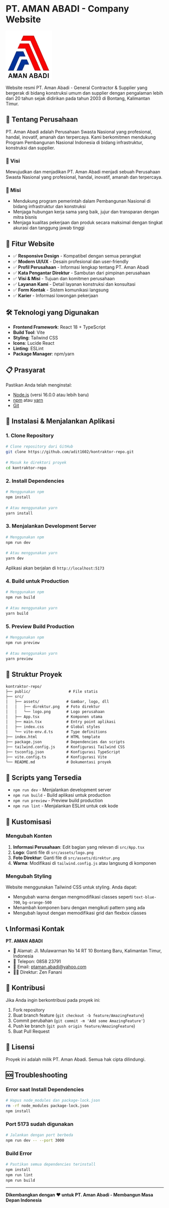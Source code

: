 # PT. AMAN ABADI - Company Website

![PT. Aman Abadi Logo](src/assets/logo.png)

Website resmi PT. Aman Abadi - General Contractor & Supplier yang bergerak di bidang konstruksi umum dan supplier dengan pengalaman lebih dari 20 tahun sejak didirikan pada tahun 2003 di Bontang, Kalimantan Timur.

## 🏢 Tentang Perusahaan

PT. Aman Abadi adalah Perusahaan Swasta Nasional yang profesional, handal, inovatif, amanah dan terpercaya. Kami berkomitmen mendukung Program Pembangunan Nasional Indonesia di bidang infrastruktur, konstruksi dan supplier.

### 🎯 Visi

Mewujudkan dan menjadikan PT. Aman Abadi menjadi sebuah Perusahaan Swasta Nasional yang profesional, handal, inovatif, amanah dan terpercaya.

### 🚀 Misi

- Mendukung program pemerintah dalam Pembangunan Nasional di bidang infrastruktur dan konstruksi
- Menjaga hubungan kerja sama yang baik, jujur dan transparan dengan mitra bisnis
- Menjaga kualitas pekerjaan dan produk secara maksimal dengan tingkat akurasi dan tanggung jawab tinggi

## 🌟 Fitur Website

- ✅ **Responsive Design** - Kompatibel dengan semua perangkat
- ✅ **Modern UI/UX** - Desain profesional dan user-friendly
- ✅ **Profil Perusahaan** - Informasi lengkap tentang PT. Aman Abadi
- ✅ **Kata Pengantar Direktur** - Sambutan dari pimpinan perusahaan
- ✅ **Visi & Misi** - Tujuan dan komitmen perusahaan
- ✅ **Layanan Kami** - Detail layanan konstruksi dan konsultasi
- ✅ **Form Kontak** - Sistem komunikasi langsung
- ✅ **Karier** - Informasi lowongan pekerjaan

## 🛠️ Teknologi yang Digunakan

- **Frontend Framework**: React 18 + TypeScript
- **Build Tool**: Vite
- **Styling**: Tailwind CSS
- **Icons**: Lucide React
- **Linting**: ESLint
- **Package Manager**: npm/yarn

## 📋 Prasyarat

Pastikan Anda telah menginstal:

- [Node.js](https://nodejs.org/) (versi 16.0.0 atau lebih baru)
- [npm](https://www.npmjs.com/) atau [yarn](https://yarnpkg.com/)
- [Git](https://git-scm.com/)

## 🚀 Instalasi & Menjalankan Aplikasi

### 1. Clone Repository

```bash
# Clone repository dari GitHub
git clone https://github.com/adit1602/kontraktor-repo.git

# Masuk ke direktori proyek
cd kontraktor-repo
```

### 2. Install Dependencies

```bash
# Menggunakan npm
npm install

# Atau menggunakan yarn
yarn install
```

### 3. Menjalankan Development Server

```bash
# Menggunakan npm
npm run dev

# Atau menggunakan yarn
yarn dev
```

Aplikasi akan berjalan di `http://localhost:5173`

### 4. Build untuk Production

```bash
# Menggunakan npm
npm run build

# Atau menggunakan yarn
yarn build
```

### 5. Preview Build Production

```bash
# Menggunakan npm
npm run preview

# Atau menggunakan yarn
yarn preview
```

## 📁 Struktur Proyek

```
kontraktor-repo/
├── public/                 # File statis
├── src/
│   ├── assets/            # Gambar, logo, dll
│   │   ├── direktur.png   # Foto direktur
│   │   └── logo.png       # Logo perusahaan
│   ├── App.tsx            # Komponen utama
│   ├── main.tsx           # Entry point aplikasi
│   ├── index.css          # Global styles
│   └── vite-env.d.ts      # Type definitions
├── index.html             # HTML template
├── package.json           # Dependencies dan scripts
├── tailwind.config.js     # Konfigurasi Tailwind CSS
├── tsconfig.json          # Konfigurasi TypeScript
├── vite.config.ts         # Konfigurasi Vite
└── README.md              # Dokumentasi proyek
```

## 📝 Scripts yang Tersedia

- `npm run dev` - Menjalankan development server
- `npm run build` - Build aplikasi untuk production
- `npm run preview` - Preview build production
- `npm run lint` - Menjalankan ESLint untuk cek kode

## 🎨 Kustomisasi

### Mengubah Konten

1. **Informasi Perusahaan**: Edit bagian yang relevan di `src/App.tsx`
2. **Logo**: Ganti file di `src/assets/logo.png`
3. **Foto Direktur**: Ganti file di `src/assets/direktur.png`
4. **Warna**: Modifikasi di `tailwind.config.js` atau langsung di komponen

### Mengubah Styling

Website menggunakan Tailwind CSS untuk styling. Anda dapat:

- Mengubah warna dengan mengmodifikasi classes seperti `text-blue-700`, `bg-orange-500`
- Menambah komponen baru dengan mengikuti pattern yang ada
- Mengubah layout dengan memodifikasi grid dan flexbox classes

## 📞 Informasi Kontak

**PT. AMAN ABADI**

- 📍 Alamat: Jl. Mulawarman No 14 RT 10 Bontang Baru, Kalimantan Timur, Indonesia
- 📱 Telepon: 0858 23791
- 📧 Email: ptaman.abadi@yahoo.com
- 👨‍💼 Direktur: Zen Fanani

## 🤝 Kontribusi

Jika Anda ingin berkontribusi pada proyek ini:

1. Fork repository
2. Buat branch feature (`git checkout -b feature/AmazingFeature`)
3. Commit perubahan (`git commit -m 'Add some AmazingFeature'`)
4. Push ke branch (`git push origin feature/AmazingFeature`)
5. Buat Pull Request

## 📄 Lisensi

Proyek ini adalah milik PT. Aman Abadi. Semua hak cipta dilindungi.

## 🆘 Troubleshooting

### Error saat Install Dependencies

```bash
# Hapus node_modules dan package-lock.json
rm -rf node_modules package-lock.json
npm install
```

### Port 5173 sudah digunakan

```bash
# Jalankan dengan port berbeda
npm run dev -- --port 3000
```

### Build Error

```bash
# Pastikan semua dependencies terinstall
npm install
npm run lint
npm run build
```

---

**Dikembangkan dengan ❤️ untuk PT. Aman Abadi - Membangun Masa Depan Indonesia**
